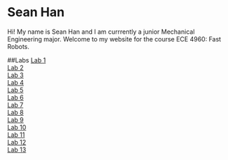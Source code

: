 # Sean Han
Hi! My name is Sean Han and I am currrently a junior Mechanical Engineering major. Welcome to my website for the course ECE 4960: Fast Robots. 



##Labs
[Lab 1](./Labs/Lab1.md)  
[Lab 2](./Labs/Lab2.md)  
[Lab 3](./Labs/Lab3.md)  
[Lab 4](./Labs/Lab4.md)  
[Lab 5](./Labs/Lab5.md)  
[Lab 6](./Labs/Lab6.md)  
[Lab 7](./Labs/Lab7.md)  
[Lab 8](./Labs/Lab8.md)  
[Lab 9](./Labs/Lab9.md)  
[Lab 10](./Labs/Lab10.md)  
[Lab 11](./Labs/Lab11.md)  
[Lab 12](./Labs/Lab12.md)  
[Lab 13](./Labs/Lab13.md)  